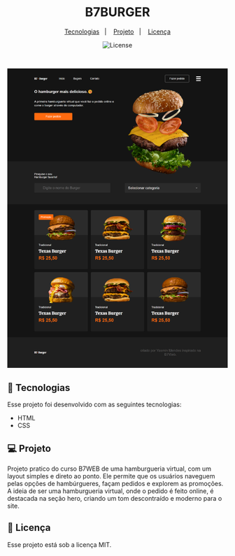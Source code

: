 <h1 align="center">B7BURGER</h1>

<p align="center">
  <a href="#-tecnologias">Tecnologias</a>&nbsp;&nbsp;&nbsp;|&nbsp;&nbsp;&nbsp;
  <a href="#-projeto">Projeto</a>&nbsp;&nbsp;&nbsp;|&nbsp;&nbsp;&nbsp;
  <a href="#memo-licença">Licença</a>
</p>

<p align="center">
  <img alt="License" src="https://img.shields.io/static/v1?label=license&message=MIT&color=49AA26&labelColor=000000">
</p>

<br>

<p align="center">
  <img alt="imagem do projeto" src="Assets/preview.png"="100%">
</p>

## 🚀 Tecnologias

Esse projeto foi desenvolvido com as seguintes tecnologias:

- HTML
- CSS

## 💻 Projeto

Projeto pratico do curso B7WEB de uma hamburgueria virtual, com um layout simples e direto ao ponto. Ele permite que os usuários naveguem pelas opções de hambúrgueres, façam pedidos e explorem as promoções. A ideia de ser uma hamburgueria virtual, onde o pedido é feito online, é destacada na seção hero, criando um tom descontraído e moderno para o site.


## :memo: Licença

Esse projeto está sob a licença MIT.
